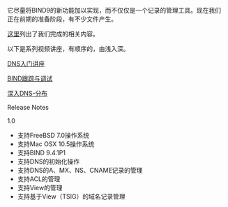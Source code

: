 它尽量将BIND9的新功能加以实现，而不仅仅是一个记录的管理工具。现在我们正在前期的准备阶段，有不少文件产生。

[这里](http://code.google.com/p/xbaydns/wiki/index)列出了我们完成的相关内容。

以下是系列视频讲座，有顺序的，由浅入深。

[DNS入门讲座](http://blog.opensource.org.cn/hdcola/2007/10/dns.html)

[BIND跟踪与调试](http://blog.opensource.org.cn/hdcola/2007/11/bind-1.html)

[深入DNS-分布](http://blog.opensource.org.cn/hdcola/2007/11/dns-1.html)


Release Notes


1.0
  * 支持FreeBSD 7.0操作系统
  * 支持Mac OSX 10.5操作系统
  * 支持BIND 9.4.1P1
  * 支持DNS的初始化操作
  * 支持DNS的A、MX、NS、CNAME记录的管理
  * 支持ACL的管理
  * 支持View的管理
  * 支持基于View（TSIG）的域名记录管理